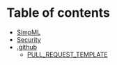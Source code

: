 # Table of contents

* [SimpML](README.md)
* [Security](SECURITY.md)
* [.github](.github/README.md)
  * [PULL\_REQUEST\_TEMPLATE](.github/PULL\_REQUEST\_TEMPLATE.md)
